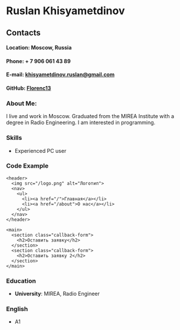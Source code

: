 # Ruslan Khisyametdinov
## Contacts ##
#### **Location**: Moscow, Russia ####
#### **Phone**: + 7 906 061 43 89 ####
#### **E-mail**: khisyametdinov.ruslan@gmail.com ####
#### **GitHub**: [Florenc13](https://github.com/Florenc13) ####
### About Me: ###
I live and work in Moscow. Graduated from the MIREA Institute with a degree in Radio Engineering. I am interested in programming.
### Skills ###
* Experienced PC user
### Code Example ###
    <header>
      <img src="/logo.png" alt="Логотип">
      <nav>
        <ul>
          <li><a href="/">Главная</a></li>
          <li><a href="/about">О нас</a></li>
        </ul>
      </nav>
    </header>
       
    <main>
      <section class="callback-form">
        <h2>Оставить заявку</h2>
      </section>
      <section class="callback-form">
        <h2>Оставить заявку 2</h2>
      </section>
    </main>

### Education ###
* **University**: MIREA, Radio Engineer
### English ###
* A1
